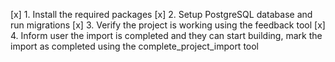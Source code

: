[x] 1. Install the required packages
[x] 2. Setup PostgreSQL database and run migrations
[x] 3. Verify the project is working using the feedback tool
[x] 4. Inform user the import is completed and they can start building, mark the import as completed using the complete_project_import tool